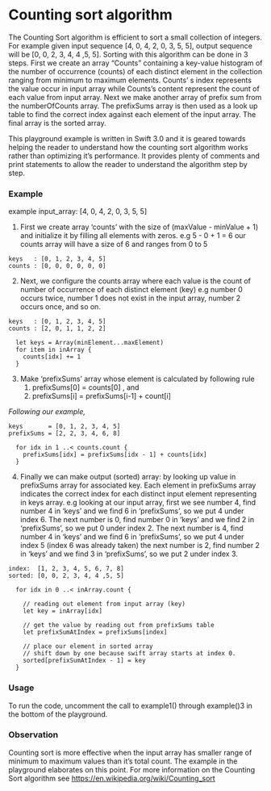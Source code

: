 # Counting sort algorithm
The Counting Sort algorithm is efficient to sort a small collection of integers. For example given input sequence [4, 0, 4, 2, 0, 3, 5, 5], output sequence will be [0, 0, 2, 3, 4, 4 ,5, 5]. Sorting with this algorithm can be done in 3 steps. First we create an array “Counts” containing a key-value histogram of the number of occurrence (counts) of each distinct element in the collection ranging from minimum to maximum elements. Counts’ s index represents the value occur in input array while Counts’s content represent the count of each value from input array. Next we make another array of prefix sum from the numberOfCounts array. The prefixSums array is then used as a look up table to find the correct index against each element of the input array. The final array is the sorted array. 

This playground example is written in Swift 3.0 and it is geared towards helping the reader to understand how the counting sort algorithm works rather than optimizing it’s performance. It provides plenty of comments and print statements to allow the reader to understand the algorithm step by step. 

### Example 

example input_array:  [4, 0, 4, 2, 0, 3, 5, 5]

1) First we create array ‘counts’ with the size of (maxValue - minValue + 1) and initialize it by filling all elements with zeros. e.g 5 - 0 + 1 = 6 our counts array will have a size of 6 and ranges from 0 to 5
```
keys   : [0, 1, 2, 3, 4, 5]
counts : [0, 0, 0, 0, 0, 0]
```
2) Next, we configure the counts array where each value is the count of number of occurrence of each distinct element (key)
e.g number 0 occurs twice, number 1 does not exist in the input array, number 2 occurs once, and so on. 
```
keys   : [0, 1, 2, 3, 4, 5]
counts : [2, 0, 1, 1, 2, 2]
```

```
  let keys = Array(minElement...maxElement)
  for item in inArray {
    counts[idx] += 1
  }
```

 3) Make ‘prefixSums’ array whose element is calculated by following rule
    1. prefixSums[0] = counts[0] , and    
    2. prefixSums[i] = prefixSums[i-1] + count[i]
  
  *Following our example,*
```
keys       = [0, 1, 2, 3, 4, 5]
prefixSums = [2, 2, 3, 4, 6, 8]
```

```
  for idx in 1 ..< counts.count {
    prefixSums[idx] = prefixSums[idx - 1] + counts[idx]
  }
```
4) Finally we can make output (sorted) array: by looking up value in prefixSums array for associated key. Each element in prefixSums array indicates the correct index for each distinct input element representing in keys array. 
e.g looking at our input array, 
first we see number 4, find number 4 in ‘keys’ and we find 6 in ‘prefixSums’, so we put 4 under index 6.
The next number is 0, find number 0 in ‘keys’ and we find 2 in ‘prefixSums’, so we put 0 under index 2. 
The next number is 4, find number 4 in ‘keys’ and we find 6 in ‘prefixSums’, so we put 4 under index 5 (index 6 was already taken)
the next number is 2, find number 2 in ‘keys’ and we find 3 in ‘prefixSums’, so we put 2 under index 3.
```
index:  [1, 2, 3, 4, 5, 6, 7, 8]
sorted: [0, 0, 2, 3, 4, 4 ,5, 5]
```

```
  for idx in 0 ..< inArray.count {
    
    // reading out element from input array (key)
    let key = inArray[idx]

    // get the value by reading out from prefixSums table
    let prefixSumAtIndex = prefixSums[index]
    
    // place our element in sorted array
    // shift down by one because swift array starts at index 0.
    sorted[prefixSumAtIndex - 1] = key
  }
```

### Usage
To run the code, uncomment the call to example1() through example()3 in the bottom of the playground.

### Observation 
Counting sort is more effective when the input array has smaller range of minimum to maximum values than it’s total count. The example in the playground elaborates on this point. For more information on the Counting Sort algorithm see 
https://en.wikipedia.org/wiki/Counting_sort 

